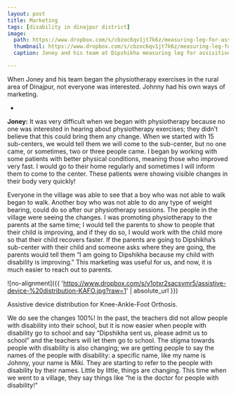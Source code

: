 ```yaml
---
layout: post
title: Marketing
tags: [disability in dinajpur district]
image:
  path: https://www.dropbox.com/s/cbzoc6qv1jt7k6z/measuring-leg-for-assistive-device.jpg?raw=1
  thumbnail: https://www.dropbox.com/s/cbzoc6qv1jt7k6z/measuring-leg-for-assistive-device.jpg?raw=1
  caption: Joney and his team at Dipshikha measuring leg for assisitive device. 

---
```


When Joney and his team began the physiotherapy exercises in the rural area of Dinajpur, not everyone was interested. Johnny had his own ways of marketing. 

<!--more-->

-

**Joney:** It was very difficult when we began with physiotherapy because no one was interested in hearing about physiotherapy exercises; they didn’t believe that this could bring them any change. When we started with 15 sub-centers, we would tell them we will come to the sub-center, but no one came, or sometimes, two or three people came. I began by working with some patients with better physical conditions, meaning those who improved very fast. I would go to their home regularly and sometimes I will inform them to come to the center. These patients were showing visible changes in their body very quickly!

Everyone in the village was able to see that a boy who was not able to walk began to walk. Another boy who was not able to do any type of weight bearing, could do so after our physiotherapy sessions. The people in the village were seeing the changes. I was promoting physiotherapy to the parents at the same time; I would tell the parents to show to people that their child is improving, and if they do so, I would work with the child more so that their child recovers faster. If the parents are going to Dipshikha’s sub-center with their child and someone asks where they are going, the parents would tell them “I am going to Dipshikha because my child with disability is improving.” This marketing was useful for us, and now, it is much easier to reach out to parents.

![no-alignment]({{ 'https://www.dropbox.com/s/v1otxr2sacsvmr5/assistive-device-%20distribution-KAFO.jpg?raw=1' | absolute_url }})
  <figcaption>Assistive device distribution for Knee-Ankle-Foot Orthosis.</figcaption>

We do see the changes 100%! In the past, the teachers did not allow people with disability into their school, but it is now easier when people with disability go to school and say “Dipshikha sent us, please admit us to school” and the teachers will let them go to school. The stigma towards people with disability is also changing; we are getting people to say the names of the people with disability: a specific name, like my name is Johnny, your name is Miki. They are starting to refer to the people with disability by their names. Little by little, things are changing. This time when we went to a village, they say things like “he is the doctor for people with disability!” 

